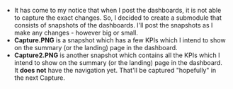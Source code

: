 * It has come to my notice that when I post the dashboards, it is not able to capture the exact changes. So, I decided to create a submodule that consists of snapshots of the dashboards. I'll post the snapshots as I make any changes - however big or small.
* **Capture.PNG** is a snapshot which has a few KPIs which I intend to show on the summary (or the landing) page in the dashboard.
* **Capture2.PNG** is another snapshot which contains all the KPIs which I intend to show on the summary (or the landing) page in the dashboard. It **does not** have the navigation yet. That'll be captured "hopefully" in the next Capture.
